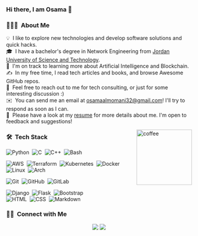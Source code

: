 ### Hi there, I am Osama 👋

### 👨🏻‍💻 &nbsp;About Me

💡 &nbsp;I like to explore new technologies and develop software solutions and quick hacks.\
🎓 &nbsp;I have a bachelor's degree in Network Engineering from [Jordan University of Science and Technology](https://www.just.edu.jo/).\
🌱 &nbsp;I'm on track to learning more about Artificial Intelligence and Blockchain.\
✍️ &nbsp;In my free time, I read tech articles and books, and browse Awesome GitHub repos.\
💬 &nbsp;Feel free to reach out to me for tech consulting, or just for some interesting discussion :\) \
✉️ &nbsp;You can send me an email at osamaalmomani32@gmail.com! I'll try to respond as soon as I can.\
📄 &nbsp;Please have a look at my [resume](https://github.com/OsamaMomani/OsamaMomani/files/12052646/Almomani_resume.pdf) for more details about me. I'm open to feedback and suggestions!

<img width=150px alt="coffee" src="https://github.com/OsamaMomani/OsamaMomani/assets/54727130/608997c0-8db9-4047-b368-9dc8eca74f00" align="right"/>

### 🛠 &nbsp;Tech Stack

![Python](https://img.shields.io/badge/-Python-05122A?style=flat&logo=python)&nbsp;
![C](https://img.shields.io/badge/-C-05122A?style=flat&logo=C&logoColor=A8B9CC)&nbsp;
![C++](https://img.shields.io/badge/-C++-05122A?style=flat&logo=C%2B%2B&logoColor=00599C)&nbsp;
![Bash](https://img.shields.io/badge/-Bash-05122A?style=flat&logo=gnu-bash&logoColor=00599C)&nbsp;

![AWS](https://img.shields.io/badge/-AWS-05122A?style=flat&logo=amazon-aws&logoColor=007ACC)&nbsp;
![Terraform](https://img.shields.io/badge/-Terraform-05122A?style=flat&logo=Terraform&logoColor=007ACC)&nbsp;
![Kubernetes](https://img.shields.io/badge/-Kubernetes-05122A?style=flat&logo=Kubernetes&logoColor=007ACC)&nbsp;
![Docker](https://img.shields.io/badge/-Docker-05122A?style=flat&logo=Docker&logoColor=007ACC)&nbsp;
![Linux](https://img.shields.io/badge/-Linux-05122A?style=flat&logo=Linux&logoColor=007ACC)&nbsp;
![Arch](https://img.shields.io/badge/-Arch-05122A?style=flat&logo=arch-linux&logoColor=007ACC)&nbsp;

![Git](https://img.shields.io/badge/-Git-05122A?style=flat&logo=git)&nbsp;
![GitHub](https://img.shields.io/badge/-GitHub-05122A?style=flat&logo=github)&nbsp;
![GitLab](https://img.shields.io/badge/-GitLab-05122A?style=flat&logo=gitlab)&nbsp;

![Django](https://img.shields.io/badge/-Django-05122A?style=flat&logo=django&logoColor=092E20)&nbsp;
![Flask](https://img.shields.io/badge/-Flask-05122A?style=flat&logo=flask)&nbsp;
![Bootstrap](https://img.shields.io/badge/-Bootstrap-05122A?style=flat&logo=bootstrap&logoColor=563D7C)\
![HTML](https://img.shields.io/badge/-HTML-05122A?style=flat&logo=HTML5)&nbsp;
![CSS](https://img.shields.io/badge/-CSS-05122A?style=flat&logo=CSS3&logoColor=1572B6)&nbsp;
![Markdown](https://img.shields.io/badge/-Markdown-05122A?style=flat&logo=markdown)


### 🤝🏻 &nbsp;Connect with Me

<p align="center">
<a href="https://www.linkedin.com/in/os-momani/"><img src="https://img.shields.io/badge/-Osama%20Almomani-0077B5?style=flat&logo=Linkedin&logoColor=white"/></a>
<a href="mailto:osamaalmomani32@gmail.com"><img src="https://img.shields.io/badge/-osamaalmomani32@gmail.com-D14836?style=flat&logo=Gmail&logoColor=white"/></a>
</p>
